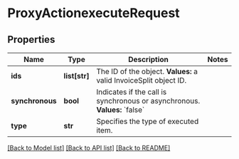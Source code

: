 # ProxyActionexecuteRequest

## Properties
Name | Type | Description | Notes
------------ | ------------- | ------------- | -------------
**ids** | **list[str]** | The ID of the object. **Values:** a valid InvoiceSplit object ID.  | 
**synchronous** | **bool** | Indicates if the call is synchronous or asynchronous. **Values:** &#x60;false&#x60;  | 
**type** | **str** | Specifies the type of executed item.   | 

[[Back to Model list]](../README.md#documentation-for-models) [[Back to API list]](../README.md#documentation-for-api-endpoints) [[Back to README]](../README.md)


